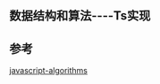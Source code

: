 ## 数据结构和算法----Ts实现

## 参考
<a href="https://github.com/trekhleb/javascript-algorithms">javascript-algorithms</a>